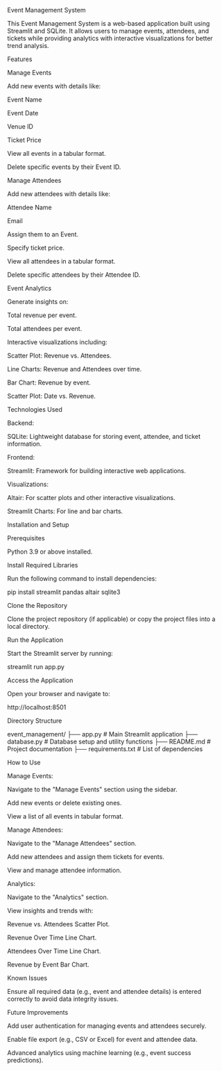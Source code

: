 Event Management System

This Event Management System is a web-based application built using Streamlit and SQLite. It allows users to manage events, attendees, and tickets while providing analytics with interactive visualizations for better trend analysis.

Features

Manage Events

Add new events with details like:

Event Name

Event Date

Venue ID

Ticket Price

View all events in a tabular format.

Delete specific events by their Event ID.

Manage Attendees

Add new attendees with details like:

Attendee Name

Email

Assign them to an Event.

Specify ticket price.

View all attendees in a tabular format.

Delete specific attendees by their Attendee ID.

Event Analytics

Generate insights on:

Total revenue per event.

Total attendees per event.

Interactive visualizations including:

Scatter Plot: Revenue vs. Attendees.

Line Charts: Revenue and Attendees over time.

Bar Chart: Revenue by event.

Scatter Plot: Date vs. Revenue.

Technologies Used

Backend:

SQLite: Lightweight database for storing event, attendee, and ticket information.

Frontend:

Streamlit: Framework for building interactive web applications.

Visualizations:

Altair: For scatter plots and other interactive visualizations.

Streamlit Charts: For line and bar charts.

Installation and Setup

Prerequisites

Python 3.9 or above installed.

Install Required Libraries

Run the following command to install dependencies:

pip install streamlit pandas altair sqlite3

Clone the Repository

Clone the project repository (if applicable) or copy the project files into a local directory.

Run the Application

Start the Streamlit server by running:

streamlit run app.py

Access the Application

Open your browser and navigate to:

http://localhost:8501

Directory Structure

event_management/
├── app.py         # Main Streamlit application
├── database.py    # Database setup and utility functions
├── README.md      # Project documentation
├── requirements.txt  # List of dependencies

How to Use

Manage Events:

Navigate to the "Manage Events" section using the sidebar.

Add new events or delete existing ones.

View a list of all events in tabular format.

Manage Attendees:

Navigate to the "Manage Attendees" section.

Add new attendees and assign them tickets for events.

View and manage attendee information.

Analytics:

Navigate to the "Analytics" section.

View insights and trends with:

Revenue vs. Attendees Scatter Plot.

Revenue Over Time Line Chart.

Attendees Over Time Line Chart.

Revenue by Event Bar Chart.

Known Issues

Ensure all required data (e.g., event and attendee details) is entered correctly to avoid data integrity issues.

Future Improvements

Add user authentication for managing events and attendees securely.

Enable file export (e.g., CSV or Excel) for event and attendee data.

Advanced analytics using machine learning (e.g., event success predictions).

